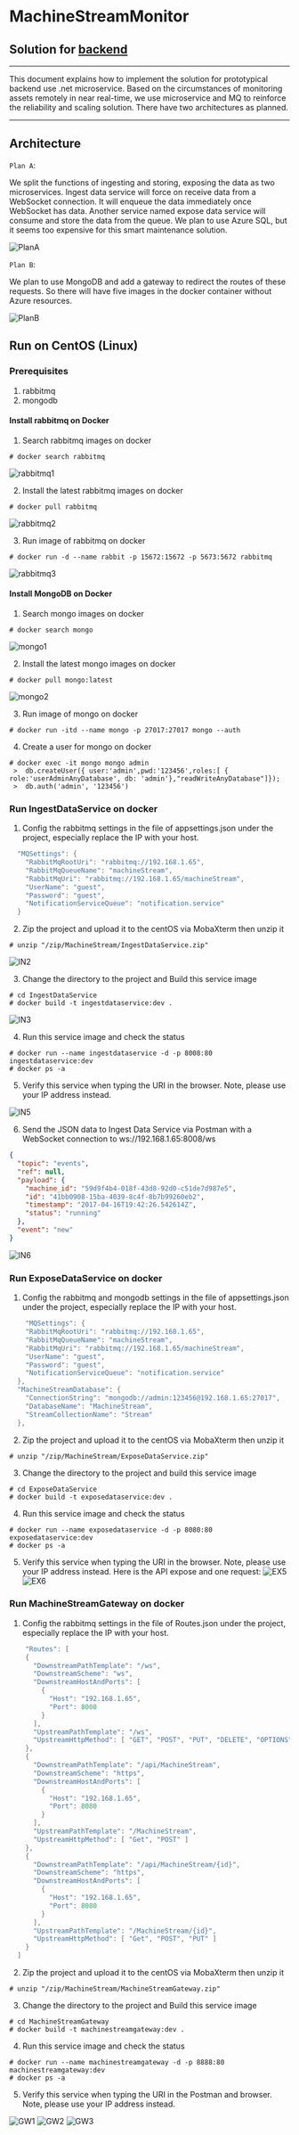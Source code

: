 # MachineStreamMonitor
 
## Solution for [backend](http://codingcase.zeiss.services/?type=backend)
-----

This document explains how to implement the solution for prototypical backend use .net microservice. Based on the circumstances of monitoring assets remotely in near real-time, we use microservice and MQ to reinforce the reliability and scaling solution. There have two architectures as planned. 

---

## Architecture

```Plan A```: 

We split the functions of ingesting and storing, exposing the data as two microservices. Ingest data service will force on receive data from a WebSocket connection. It will enqueue the data immediately once WebSocket has data. Another service named expose data service will consume and store the data from the queue. We plan to use Azure SQL, but it seems too expensive for this smart maintenance solution.

![PlanA](https://ms01.blob.core.windows.net/picture/PlanA.png)

```Plan B```: 

We plan to use MongoDB and add a gateway to redirect the routes of these requests. So there will have five images in the docker container without Azure resources. 

![PlanB](https://ms01.blob.core.windows.net/picture/PlanB.png)

## Run on CentOS (Linux)

### Prerequisites

1. rabbitmq
1. mongodb

#### Install rabbitmq on Docker
1. Search rabbitmq images on docker

``` docker command
# docker search rabbitmq
```
![rabbitmq1](https://ms01.blob.core.windows.net/picture/rabbitmq1.png)

2. Install the latest rabbitmq images on docker

``` docker command
# docker pull rabbitmq
```
![rabbitmq2](https://ms01.blob.core.windows.net/picture/rabbitmq2.png)

3. Run image of rabbitmq on docker

``` docker command
# docker run -d --name rabbit -p 15672:15672 -p 5673:5672 rabbitmq
```
![rabbitmq3](https://ms01.blob.core.windows.net/picture/rabbitmq3.png)

#### Install MongoDB on Docker
1. Search mongo images on docker

``` docker command
# docker search mongo
```
![mongo1](https://ms01.blob.core.windows.net/picture/mongo1.png)

2. Install the latest mongo images on docker

``` docker command
# docker pull mongo:latest
```
![mongo2](https://ms01.blob.core.windows.net/picture/mongo2.png)

3. Run image of mongo on docker

``` docker command
# docker run -itd --name mongo -p 27017:27017 mongo --auth
```

4. Create a user for mongo on docker

``` docker command
# docker exec -it mongo mongo admin
 >  db.createUser({ user:'admin',pwd:'123456',roles:[ { role:'userAdminAnyDatabase', db: 'admin'},"readWriteAnyDatabase"]});
 >  db.auth('admin', '123456')
```

### Run IngestDataService on docker

1. Config the rabbitmq settings in the file of appsettings.json under the project, especially replace the IP with your host.

``` c#
  "MQSettings": {
    "RabbitMqRootUri": "rabbitmq://192.168.1.65",
    "RabbitMqQueueName": "machineStream",
    "RabbitMqUri": "rabbitmq://192.168.1.65/machineStream",
    "UserName": "guest",
    "Password": "guest",
    "NotificationServiceQueue": "notification.service"
  }
 ```

 2. Zip the project and upload it to the centOS via MobaXterm then unzip it

 ``` docker command
# unzip "/zip/MachineStream/IngestDataService.zip"
```
![IN2](https://ms01.blob.core.windows.net/picture/IN1.png)

3. Change the directory to the project and Build this service image

 ``` docker command
# cd IngestDataService
# docker build -t ingestdataservice:dev .
```
![IN3](https://ms01.blob.core.windows.net/picture/IN3.png)

4. Run this service image and check the status

 ``` docker command
# docker run --name ingestdataservice -d -p 8008:80 ingestdataservice:dev
# docker ps -a
```

5. Verify this service when typing the URI in the browser. Note, please use your IP address instead.

![IN5](https://ms01.blob.core.windows.net/picture/IN5.png)

6. Send the JSON data to Ingest Data Service via Postman with a WebSocket connection to ws://192.168.1.65:8008/ws

``` json
{
  "topic": "events",
  "ref": null,
  "payload": {
    "machine_id": "59d9f4b4-018f-43d8-92d0-c51de7d987e5",
    "id": "41bb0908-15ba-4039-8c4f-8b7b99260eb2",
    "timestamp": "2017-04-16T19:42:26.542614Z",
    "status": "running"
  },
  "event": "new"
}
```
![IN6](https://ms01.blob.core.windows.net/picture/IN6.png)

### Run ExposeDataService on docker

1. Config the rabbitmq and mongodb settings in the file of appsettings.json under the project, especially replace the IP with your host.

``` c#
    "MQSettings": {
    "RabbitMqRootUri": "rabbitmq://192.168.1.65",
    "RabbitMqQueueName": "machineStream",
    "RabbitMqUri": "rabbitmq://192.168.1.65/machineStream",
    "UserName": "guest",
    "Password": "guest",
    "NotificationServiceQueue": "notification.service"
  },
  "MachineStreamDatabase": {
    "ConnectionString": "mongodb://admin:123456@192.168.1.65:27017",
    "DatabaseName": "MachineStream",
    "StreamCollectionName": "Stream"
  },
 ```

 2. Zip the project and upload it to the centOS via MobaXterm then unzip it

 ``` docker command
# unzip "/zip/MachineStream/ExposeDataService.zip"
```

3. Change the directory to the project and build this service image

 ``` docker command
# cd ExposeDataService
# docker build -t exposedataservice:dev .
```

4. Run this service image and check the status

 ``` docker command
# docker run --name exposedataservice -d -p 8080:80 exposedataservice:dev
# docker ps -a
```

5. Verify this service when typing the URI in the browser. Note, please use your IP address instead.
Here is the API expose and one request:
![EX5](https://ms01.blob.core.windows.net/picture/EX5.png)
![EX6](https://ms01.blob.core.windows.net/picture/EX6.png)

### Run MachineStreamGateway on docker

1. Config the rabbitmq settings in the file of Routes.json under the project, especially replace the IP with your host.

``` c#
    "Routes": [
    {
      "DownstreamPathTemplate": "/ws",
      "DownstreamScheme": "ws",
      "DownstreamHostAndPorts": [
        {
          "Host": "192.168.1.65",
          "Port": 8008
        }
      ],
      "UpstreamPathTemplate": "/ws",
      "UpstreamHttpMethod": [ "GET", "POST", "PUT", "DELETE", "OPTIONS" ]
    },
    {
      "DownstreamPathTemplate": "/api/MachineStream",
      "DownstreamScheme": "https",
      "DownstreamHostAndPorts": [
        {
          "Host": "192.168.1.65",
          "Port": 8080
        }
      ],
      "UpstreamPathTemplate": "/MachineStream",
      "UpstreamHttpMethod": [ "Get", "POST" ]
    },
    {
      "DownstreamPathTemplate": "/api/MachineStream/{id}",
      "DownstreamScheme": "https",
      "DownstreamHostAndPorts": [
        {
          "Host": "192.168.1.65",
          "Port": 8080
        }
      ],
      "UpstreamPathTemplate": "/MachineStream/{id}",
      "UpstreamHttpMethod": [ "Get", "POST", "PUT" ]
    }
  ]
 ```

 2. Zip the project and upload it to the centOS via MobaXterm then unzip it

 ``` docker command
# unzip "/zip/MachineStream/MachineStreamGateway.zip"
```

3. Change the directory to the project and Build this service image

 ``` docker command
# cd MachineStreamGateway
# docker build -t machinestreamgateway:dev .
```

4. Run this service image and check the status

 ``` docker command
# docker run --name machinestreamgateway -d -p 8888:80 machinestreamgateway:dev
# docker ps -a
```

5. Verify this service when typing the URI in the Postman and browser. Note, please use your IP address instead.

![GW1](https://ms01.blob.core.windows.net/picture/GW1.png)
![GW2](https://ms01.blob.core.windows.net/picture/GW2.png)
![GW3](https://ms01.blob.core.windows.net/picture/GW3.png)
